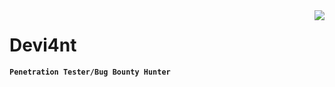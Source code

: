 <img align="right" src="https://visitor-badge.laobi.icu/badge?page_id=jwenjian.visitor-badge&left_color=red&right_color=green" />
<h1>Devi4nt</h1>

**`Penetration Tester/Bug Bounty Hunter`**
